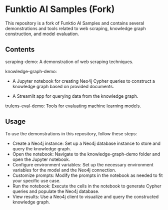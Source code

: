 # Funktio AI Samples (Fork)

This repository is a fork of Funktio AI Samples and contains several demonstrations and tools related to web scraping, knowledge graph construction, and model evaluation.

## Contents
scraping-demo: A demonstration of web scraping techniques.

knowledge-graph-demo:

- A Jupyter notebook for creating Neo4j Cypher queries to construct a knowledge graph based on provided documents.

- A Streamlit app for querying data from the knowledge graph.

trulens-eval-demo: Tools for evaluating machine learning models.

## Usage
To use the demonstrations in this repository, follow these steps:

- Create a Neo4j instance: Set up a Neo4j database instance to store and query the knowledge graph.
- Open the notebook: Navigate to the knowledge-graph-demo folder and open the Jupyter notebook.
- Configure environment variables: Set up the necessary environment variables for the model and the Neo4j connection.
- Customize prompts: Modify the prompts in the notebook as needed to fit your specific use case.
- Run the notebook: Execute the cells in the notebook to generate Cypher queries and populate the Neo4j database.
- View results: Use a Neo4j client to visualize and query the constructed knowledge graph.